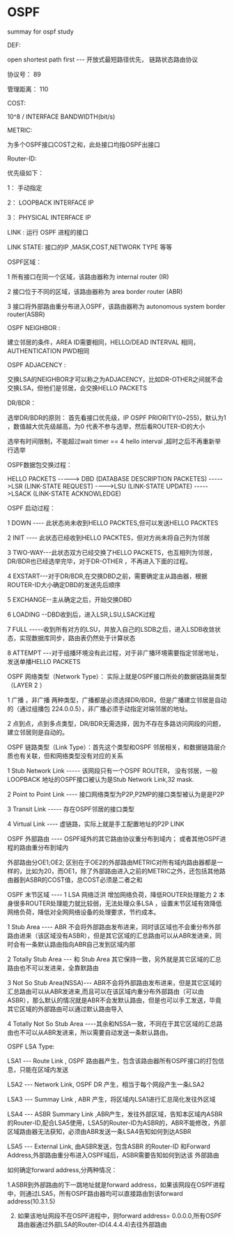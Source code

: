 # OSPF
summay for ospf study

DEF:

open shortest path first --- 开放式最短路径优先， 链路状态路由协议

协议号： 89

管理距离： 110

COST:

10^8 / INTERFACE BANDWIDTH(bit/s)

METRIC:

为多个OSPF接口COST之和，此处接口均指OSPF出接口

Router-ID:

优先级如下：

1： 手动指定

2： LOOPBACK INTERFACE IP

3： PHYSICAL INTERFACE IP

LINK :  运行 OSPF 进程的接口

LINK STATE: 接口的IP ,MASK,COST,NETWORK TYPE 等等

OSPF区域： 

1 所有接口在同一个区域，该路由器称为 internal router (IR)

2 接口位于不同的区域，该路由器称为 area border router (ABR)

3 接口将外部路由重分布进入OSPF，该路由器称为 autonomous system border router(ASBR)

OSPF NEIGHBOR :

建立邻居的条件，AREA ID需要相同，HELLO/DEAD INTERVAL 相同，AUTHENTICATION PWD相同

OSPF ADJACENCY :

交换LSA的NEIGHBOR才可以称之为ADJACENCY，比如DR-OTHER之间就不会交换LSA，但他们是邻居，会交换HELLO PACKETS

DR/BDR：

选举DR/BDR的原则： 首先看接口优先级，IP OSPF PRIORITY(0~255)，默认为1 ，数值越大优先级越高，为0 代表不参与选举，然后看ROUTER-ID的大小

选举有时间限制，不能超过wait timer == 4 hello interval ,超时之后不再重新举行选举

OSPF数据包交换过程：

HELLO PACKETS -----> DBD (DATABASE DESCRIPTION PACKETES) ----->LSR (LINK-STATE REQUEST) ---->LSU (LINK-STATE UPDATE)
----->LSACK (LINK-STATE ACKNOWLEDGE)

OSPF 启动过程：

1 DOWN ---- 此状态尚未收到HELLO PACKTES,但可以发送HELLO PACKTES

2 INIT ---- 此状态已经收到HELLO PACKTES，但对方尚未将自己列为邻居

3 TWO-WAY---此状态双方已经交换了HELLO PACKETS，也互相列为邻居，DR/BDR也已经选举完毕，对于DR-OTHER ，不再进入下面的过程。

4 EXSTART---对于DR/BDR,在交换DBD之前，需要确定主从路由器，根据ROUTER-ID大小确定DBD的发送先后顺序

5 EXCHANGE--主从确定之后，开始交换DBD

6 LOADING --DBD收到后，进入LSR,LSU,LSACK过程

7 FULL -----收到所有对方的LSU，并放入自己的LSDB之后，进入LSDB收敛状态，实现数据库同步，路由表仍然处于计算状态

8 ATTEMPT ---对于组播环境没有此过程，对于非广播环境需要指定邻居地址，发送单播HELLO PACKETS

OSPF 网络类型（Network Type）： 实际上就是OSPF接口所处的数据链路层类型（LAYER 2 ）

1 广播 ，非广播 两种类型，广播都是必须选择DR/BDR，但是广播建立邻居是自动的（通过组播包
224.0.0.5），非广播必须手动指定对端邻居的地址。

2 点到点，点到多点类型，DR/BDR无需选择，因为不存在多路访问网段的问题，建立邻居则是自动的。

OSPF 链路类型（Link Type）：首先这个类型和OSPF 邻居相关，和数据链路层介质也有关联，但和网络类型没有对应的关系

1 Stub Network Link ----- 该网段只有一个OSPF ROUTER， 没有邻居，一般LOOPBACK 地址的OSPF接口被认为是Stub Network Link,32 mask.

2 Point to Point Link ---- 接口网络类型为P2P,P2MP的接口类型被认为是是P2P

3 Transit Link  ----- 存在OSPF邻居的接口类型

4  Virtual Link ---- 虚链路，实际上就是手工配置地址的P2P LINK

OSPF 外部路由 ---- OSPF域外的其它路由协议重分布到域内； 或者其他OSPF进程的路由重分布到域内

外部路由分OE1;OE2; 区别在于OE2的外部路由METRIC对所有域内路由器都是一样的，比如为20，而OE1，除了外部路由进入之前的METRIC之外，还包括其他路由器到ASBR的COST值，总COST必须是二者之和

OSPF 末节区域 ---- 1 LSA 网络泛洪 增加网络负荷，降低ROUTER处理能力 2 本身很多ROUTER处理能力就比较弱，无法处理众多LSA ，设置末节区域有效降低网络负荷，降低对全网网络设备的处理要求，节约成本。

1  Stub Area  ---- ABR 不会将外部路由发布进来，同时该区域也不会重分布外部路由进来（该区域没有ASBR），但是其它区域的汇总路由可以从ABR发进来，同时会有一条默认路由指向ABR自己发到区域内部

2  Totally Stub Area --- 和 Stub Area 其它保持一致，另外就是其它区域的汇总路由也不可以发进来，全靠默路由

3  Not So Stub Area(NSSA)--- ABR不会将外部路由发布进来，但是其它区域的汇总路由可以从ABR发进来,而且可以在该区域内重分布外部路由（可以由ASBR），那么默认的情况就是ABR不会发默认路由，但是也可以手工发送，毕竟其它区域的外部路由可以通过默认路由导入

4  Totally Not So Stub Area ----其余和NSSA一致，不同在于其它区域的汇总路由也不可以从ABR发进来，所以需要自动发送一条默认路由。

OSPF LSA Type: 

LSA1 --- Route Link , OSPF 路由器产生，包含该路由器所有OSPF接口的打包信息，只能在区域内发送

LSA2 --- Network Link, OSPF DR 产生，相当于每个网段产生一条LSA2

LSA3 --- Summay Link , ABR 产生，将区域内LSA1进行汇总简化发往外区域

LSA4 --- ASBR Summary Link ,ABR产生，发往外部区域，告知本区域内ASBR的Router-ID,配合LSA5使用，LSA5的Router-ID为ASBR的，ABR不能修改，外部区域路由器无法获知，必须由ABR发送一条LSA4告知如何到达ASBR

LSA5 --- External Link, 由ASBR发送，包含ASBR 的Router-ID 和Forward Address,外部路由重分布进入OSPF域后，ASBR需要告知如何到达该
外部路由
  
如何确定forward address,分两种情况：

1.ASBR到外部路由的下一跳地址就是forward address，如果该网段在OSPF进程中，则通过LSA5，所有OSPF路由器均可以直接路由到该forward address(10.3.1.5)

2. 如果该地址网段不在OSPF进程中，则forward address= 0.0.0.0,所有OSPF路由器通过外部LSA的Router-ID(4.4.4.4)去往外部路由
